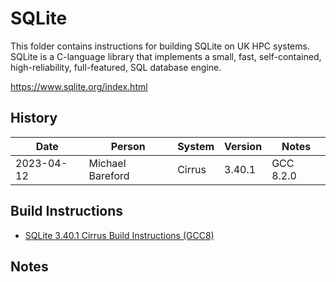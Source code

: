 SQLite
======

This folder contains instructions for building SQLite on UK HPC systems.
SQLite is a C-language library that implements a small, fast, self-contained, high-reliability, full-featured, SQL database engine.

https://www.sqlite.org/index.html

History
-------

 Date | Person | System | Version | Notes
 ---- | ------ | ------ | ------- | -----
 2023-04-12 | Michael Bareford | Cirrus | 3.40.1 | GCC 8.2.0

Build Instructions
------------------

* [SQLite 3.40.1 Cirrus Build Instructions (GCC8)](build_sqlite_3.40.1_cirrus_gcc8.md)

Notes
-----

